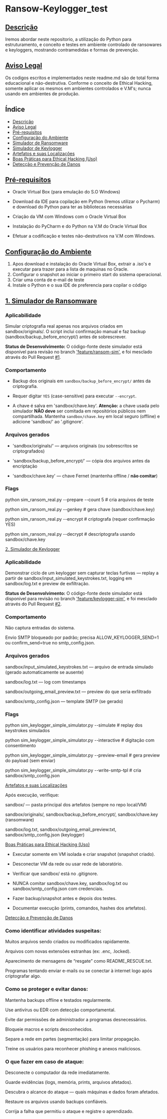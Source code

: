 # Ransow-Keylogger_test

## [Descrição](#descrição)

Iremos abordar neste repositorio, a utilização do Python para estruturamento, e conceito e testes em ambiente controlado de ransowares e keyloggers, mostrando contramedidas e formas de prevenção.

## [Aviso Legal](#aviso-legal)

Os codigos escritos e implementados neste readme.md são de total forma educacional e não-destrutiva.
Conforme o conceito de Ethical Hacking, somente aplicar os mesmos em ambientes controlados e V.M's; nunca usando em ambientes de produção.

## Índice
* [Descrição](#descrição)
* [Aviso Legal](#aviso-legal)
* [Pré-requisitos](#pré-requisitos)
* [Configuração do Ambiente](#configuração-do-ambiente)
* [Simulador de Ransomware](#ransonware)
* [Simulador de Keylogger](#keylogger)
* [Artefatos e suas Localizações](#artefatos-e-suas-localizações)
* [Boas Práticas para Ethical Hacking (Uso)](#boas-práticas-para-ethical-hacking)
* [Detecção e Prevenção de Danos](#detecção-e-prevenção-de-danos)

  
## [Pré-requisitos](#pré-requisitos)

- Oracle Virtual Box (para emulação do S.O Windows)
  
- Download da IDE para copilação em Python (Iremos utilizar o Pycharm) e download do Python para ter as bibliotecas necessárias
  
- Criação da VM com Windows com o Oracle Virtual Box
  
- Instalação do PyCharm e do Python na V.M do Oracle Virtual Box
  
- Efetuar a codificação e testes não-destrutivos na V.M com Windows.

## [Configuração do Ambiente](#configuração-do-ambiente)

1. Apos download e instalação do Oracle Virtual Box, extrair a .iso's e executar para trazer para a lista de maquinas no Oracle.
2. Configurar o snapshot ao iniciar o primeiro start do sistema operacional.
3. Criar uma conta de e-mail de teste
4. Instale o Python e o sua IDE de preferencia para copilar o código

## [1. Simulador de Ransomware](#ransonware)

### Aplicabilidade

Simular criptografia real apenas nos arquivos criados em sandbox/originals/. O script inclui confirmação manual e faz backup (sandbox/backup_before_encrypt/) antes de sobrescrever.

**Status de Desenvolvimento:** O código-fonte deste simulador está disponível para revisão no branch ['feature/ransom-sim'](/tree/feature/ransom-sim), e foi mesclado através do Pull Request [#1](https://github.com/julio/Ransow-Keylogger_test/pull/1). 

### Comportamento

- Backup dos originais em `sandbox/backup_before_encrypt/` antes da criptografia.
  
- Requer digitar `YES` (case-sensitive) para executar `--encrypt`.

- A chave é salva em 'sandbox/chave.key'. **Atenção:** a chave usada pelo simulador **NÃO deve** ser comitada em repositórios públicos nem compartilhada. Mantenha `sandbox/chave.key` em local seguro (offline) e adicione 'sandbox/' ao '.gitignore'.

### Arquivos gerados

- 'sandbox/originals/' — arquivos originais (ou sobrescritos se criptografados)
  
- 'sandbox/backup_before_encrypt/' — cópia dos arquivos antes da encriptação
  
- 'sandbox/chave.key' — chave Fernet (mantenha offline / **não comitar**)

### Flags

python sim_ransom_real.py --prepare --count 5         # cria arquivos de teste

python sim_ransom_real.py --genkey                    # gera chave (sandbox/chave.key)

python sim_ransom_real.py --encrypt                   # criptografa (requer confirmação YES)

python sim_ransom_real.py --decrypt                   # descriptografa usando sandbox/chave.key

[2. Simulador de Keylogger](#keylogger)

### Aplicabilidade

Demonstrar ciclo de um keylogger sem capturar teclas furtivas — replay a partir de sandbox/input_simulated_keystrokes.txt, logging em sandbox/log.txt e preview de exfiltração.

**Status de Desenvolvimento:** O código-fonte deste simulador está disponível para revisão no branch ['feature/keylogger-sim'](/tree/feature/keylogger-sim), e foi mesclado através do Pull Request [#2](https://github.com/julio/Ransow-Keylogger_test/pull/2).

### Comportamento

Não captura entradas do sistema.

Envio SMTP bloqueado por padrão; precisa ALLOW_KEYLOGGER_SEND=1 ou confirm_send=true no smtp_config.json.

### Arquivos gerados

sandbox/input_simulated_keystrokes.txt — arquivo de entrada simulado (gerado automaticamente se ausente)

sandbox/log.txt — log com timestamps

sandbox/outgoing_email_preview.txt — preview do que seria exfiltrado

sandbox/smtp_config.json — template SMTP (se gerado)

### Flags

python sim_keylogger_simple_simulator.py --simulate          # replay dos keystrokes simulados

python sim_keylogger_simple_simulator.py --interactive       # digitação com consentimento

python sim_keylogger_simple_simulator.py --preview-email     # gera preview do payload (sem enviar)

python sim_keylogger_simple_simulator.py --write-smtp-tpl    # cria sandbox/smtp_config.json

[Artefatos e suas Localizações](#artefatos-e-suas-localizações)

Após execução, verifique:

sandbox/ — pasta principal dos artefatos (sempre no repo local/VM)

sandbox/originals/, sandbox/backup_before_encrypt/, sandbox/chave.key (ransomware)

sandbox/log.txt, sandbox/outgoing_email_preview.txt, sandbox/smtp_config.json (keylogger)

[Boas Práticas para Ethical Hacking (Uso)](#boas-práticas-para-ethical-hacking)

- Executar somente em VM isolada e criar snapshot (snapshot criado).

- Desconectar VM da rede ou usar rede de laboratório.

- Verificar que sandbox/ está no .gitignore.

- NUNCA comitar sandbox/chave.key, sandbox/log.txt ou sandbox/smtp_config.json com credenciais.

- Fazer backup/snapshot antes e depois dos testes.

- Documentar execução (prints, comandos, hashes dos artefatos).

[Detecção e Prevenção de Danos](#detecção-e-prevenção-de-danos)

### Como identificar atividades suspeitas:

Muitos arquivos sendo criados ou modificados rapidamente.

Arquivos com novas extensões estranhas (ex: .enc, .locked).

Aparecimento de mensagens de “resgate” como README_RESCUE.txt.

Programas tentando enviar e-mails ou se conectar à internet logo após criptografar algo.

### Como se proteger e evitar danos:

Mantenha backups offline e testados regularmente.

Use antivírus ou EDR com detecção comportamental.

Evite dar permissões de administrador a programas desnecessários.

Bloqueie macros e scripts desconhecidos.

Separe a rede em partes (segmentação) para limitar propagação.

Treine os usuários para reconhecer phishing e anexos maliciosos.

### O que fazer em caso de ataque:

Desconecte o computador da rede imediatamente.

Guarde evidências (logs, memória, prints, arquivos afetados).

Descubra o alcance do ataque — quais máquinas e dados foram afetados.

Restaure os arquivos usando backups confiáveis.

Corrija a falha que permitiu o ataque e registre o aprendizado.

